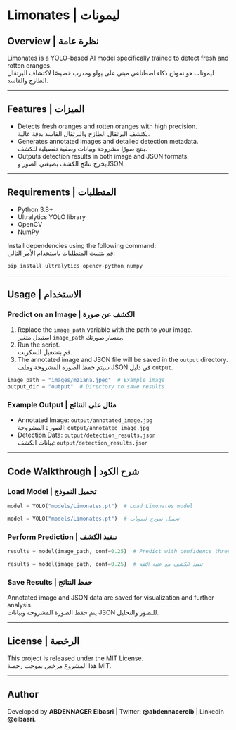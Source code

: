 
# Limonates | ليمونات

## Overview | نظرة عامة
Limonates is a YOLO-based AI model specifically trained to detect fresh and rotten oranges.  
ليمونات هو نموذج ذكاء اصطناعي مبني على يولو ومدرب خصيصًا لاكتشاف البرتقال الطازج والفاسد.

---

## Features | الميزات
- Detects fresh oranges and rotten oranges with high precision.  
  يكتشف البرتقال الطازج والبرتقال الفاسد بدقة عالية.
- Generates annotated images and detailed detection metadata.  
  ينتج صورًا مشروحة وبيانات وصفية تفصيلية للكشف.
- Outputs detection results in both image and JSON formats.  
  يخرج نتائج الكشف بصيغتي الصور وJSON.

---

## Requirements | المتطلبات
- Python 3.8+
- Ultralytics YOLO library
- OpenCV
- NumPy

Install dependencies using the following command:  
قم بتثبيت المتطلبات باستخدام الأمر التالي:
```bash
pip install ultralytics opencv-python numpy
```

---

## Usage | الاستخدام

### Predict on an Image | الكشف عن صورة
1. Replace the `image_path` variable with the path to your image.  
   استبدل متغير `image_path` بمسار صورتك.
2. Run the script.  
   قم بتشغيل السكربت.
3. The annotated image and JSON file will be saved in the `output` directory.  
   سيتم حفظ الصورة المشروحة وملف JSON في دليل `output`.

```python
image_path = "images/mziana.jpeg"  # Example image  
output_dir = "output"  # Directory to save results
```

### Example Output | مثال على النتائج
- Annotated Image: `output/annotated_image.jpg`  
  الصورة المشروحة: `output/annotated_image.jpg`
- Detection Data: `output/detection_results.json`  
  بيانات الكشف: `output/detection_results.json`

---

## Code Walkthrough | شرح الكود

### Load Model | تحميل النموذج
```python
model = YOLO("models/Limonates.pt")  # Load Limonates model
```
```python
model = YOLO("models/Limonates.pt")  # تحميل نموذج ليمونات
```

### Perform Prediction | تنفيذ الكشف
```python
results = model(image_path, conf=0.25)  # Predict with confidence threshold
```
```python
results = model(image_path, conf=0.25)  # تنفيذ الكشف مع عتبة الثقة
```

### Save Results | حفظ النتائج
Annotated image and JSON data are saved for visualization and further analysis.  
يتم حفظ الصورة المشروحة وبيانات JSON للتصور والتحليل.

---

## License | الرخصة
This project is released under the MIT License.  
هذا المشروع مرخص بموجب رخصة MIT.

---

## Author
Developed by **ABDENNACER Elbasri** | Twitter: **@abdennacerelb** | Linkedin **@elbasri**.
